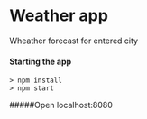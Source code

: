 # Weather app

Wheather forecast for entered city

#### Starting the app
```
> npm install
> npm start
```


#####Open localhost:8080